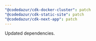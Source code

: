 ```yaml
---
"@codedazur/cdk-docker-cluster": patch
"@codedazur/cdk-static-site": patch
"@codedazur/cdk-next-app": patch
---
```


Updated dependencies.
